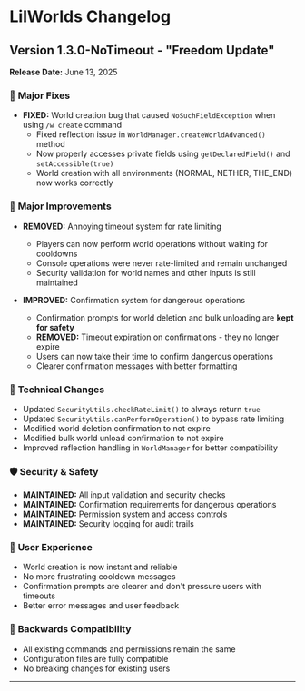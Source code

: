 # LilWorlds Changelog

## Version 1.3.0-NoTimeout - "Freedom Update"

**Release Date:** June 13, 2025

### 🎯 **Major Fixes**
- **FIXED:** World creation bug that caused `NoSuchFieldException` when using `/w create` command
  - Fixed reflection issue in `WorldManager.createWorldAdvanced()` method
  - Now properly accesses private fields using `getDeclaredField()` and `setAccessible(true)`
  - World creation with all environments (NORMAL, NETHER, THE_END) now works correctly

### 🚀 **Major Improvements**
- **REMOVED:** Annoying timeout system for rate limiting
  - Players can now perform world operations without waiting for cooldowns
  - Console operations were never rate-limited and remain unchanged
  - Security validation for world names and other inputs is still maintained

- **IMPROVED:** Confirmation system for dangerous operations
  - Confirmation prompts for world deletion and bulk unloading are **kept for safety**
  - **REMOVED:** Timeout expiration on confirmations - they no longer expire
  - Users can now take their time to confirm dangerous operations
  - Clearer confirmation messages with better formatting

### 🔧 **Technical Changes**
- Updated `SecurityUtils.checkRateLimit()` to always return `true`
- Updated `SecurityUtils.canPerformOperation()` to bypass rate limiting
- Modified world deletion confirmation to not expire
- Modified bulk world unload confirmation to not expire
- Improved reflection handling in `WorldManager` for better compatibility

### 🛡️ **Security & Safety**
- **MAINTAINED:** All input validation and security checks
- **MAINTAINED:** Confirmation requirements for dangerous operations
- **MAINTAINED:** Permission system and access controls
- **MAINTAINED:** Security logging for audit trails

### 📝 **User Experience**
- World creation is now instant and reliable
- No more frustrating cooldown messages
- Confirmation prompts are clearer and don't pressure users with timeouts
- Better error messages and user feedback

### 🔄 **Backwards Compatibility**
- All existing commands and permissions remain the same
- Configuration files are fully compatible
- No breaking changes for existing users

---
